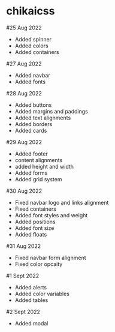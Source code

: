 # chikaicss


#25 Aug 2022

- Added spinner
- Added colors
- Added containers

#27 Aug 2022

- Added navbar
- Added fonts

#28 Aug 2022

- Added buttons
- Added margins and paddings
- Added text alignments
- Added borders
- Added cards

#29 Aug 2022

- Added footer
- content alignments
- added height and width
- Added forms
- Added grid system

#30 Aug 2022

- Fixed navbar logo and links alignment
- Fixed containers
- Added font styles and weight
- Added positions
- Added font size
- Added floats

#31 Aug 2022 

- Fixed navbar form alignment
- Fixed color opcaity

#1 Sept 2022

- Added alerts
- Added color variables
- Added tables

#2 Sept 2022 
 
 - Added modal